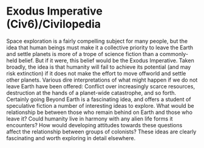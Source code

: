 # Exodus Imperative (Civ6)/Civilopedia

Space exploration is a fairly compelling subject for many people, but the idea that human beings must make it a collective priority to leave the Earth and settle planets is more of a trope of science fiction than a commonly-held belief. But if it were, this belief would be the Exodus Imperative.
Taken broadly, the idea is that humanity will fail to achieve its potential (and may risk extinction) if it does not make the effort to move offworld and settle other planets. Various dire interpretations of what might happen if we do not leave Earth have been offered: Conflict over increasingly scarce resources, destruction at the hands of a planet-wide catastrophe, and so forth.
Certainly going Beyond Earth is a fascinating idea, and offers a student of speculative fiction a number of interesting ideas to explore. What would be relationship be between those who remain behind on Earth and those who leave it? Could humanity live in harmony with any alien life forms it encounters? How would developing attitudes towards these questions affect the relationship between groups of colonists? These ideas are clearly fascinating and worth exploring in detail elsewhere.